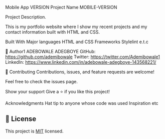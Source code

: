 Mobile App VERSION
Project Name
MOBILE-VERSION

 Project Description.

This is my portfolio website where I show my recent projects and my contact information built with HTML and CSS.

Built With
Major languages HTML and CSS
Frameworks
Stylelint e.t.c

👤 Author1
ADEBOWALE ADEGBOYE
GitHub: https://github.com/ademibowale
Twitter: https://twitter.com/Ademibowale1
LinkedIn: https://www.linkedin.com/in/adebowale-adegboye-143568221/

🤝 Contributing
Contributions, issues, and feature requests are welcome!

Feel free to check the issues page.

Show your support
Give a ⭐ if you like this project!

Acknowledgments
Hat tip to anyone whose code was used
Inspiration
etc
## 📝 License
This project is [MIT](./MIT.md) licensed.